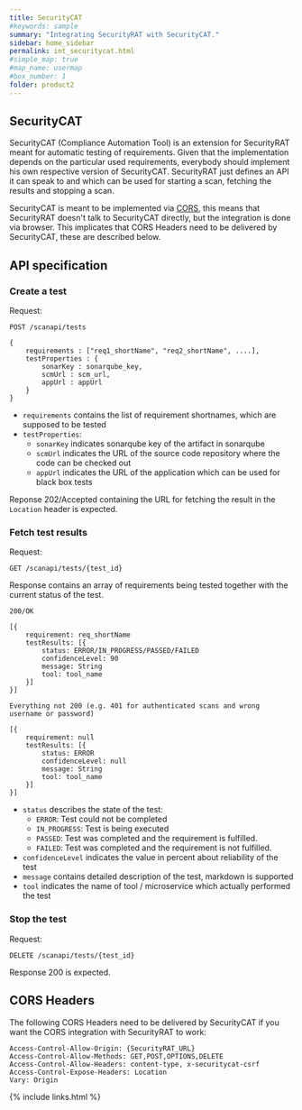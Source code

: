 ```yaml
---
title: SecurityCAT
#keywords: sample
summary: "Integrating SecurityRAT with SecurityCAT."
sidebar: home_sidebar
permalink: int_securitycat.html
#simple_map: true
#map_name: usermap
#box_number: 1
folder: product2
---
```



## SecurityCAT

SecurityCAT (Compliance Automation Tool) is an extension for SecurityRAT meant for automatic testing of requirements. 
Given that the implementation depends on the particular used requirements, everybody should implement his own respective version of SecurityCAT.
SecurityRAT just defines an API it can speak to and which can be used for starting a scan, fetching the results and stopping a scan. 

SecurityCAT is meant to be implemented via [CORS](https://developer.mozilla.org/en-US/docs/Web/HTTP/Access_control_CORS), this means that SecurityRAT doesn't talk to SecurityCAT directly, but the integration is done via browser. This implicates that CORS Headers need to be delivered by SecurityCAT, these are described below. 

## API specification

### Create a test 

Request:

```
POST /scanapi/tests

{
    requirements : ["req1_shortName", "req2_shortName", ....],
    testProperties : {
        sonarKey : sonarqube_key,
        scmUrl : scm_url,
        appUrl : appUrl
    }
}
```

* ```requirements``` contains the list of requirement shortnames, which are supposed to be tested
* ```testProperties```:
  * ```sonarKey``` indicates sonarqube key of the artifact in sonarqube
  * ```scmUrl``` indicates the URL of the source code repository where the code can be checked out
  * ```appUrl``` indicates the URL of the application which can be used for black box tests

Reponse 202/Accepted containing the URL for fetching the result in the ```Location``` header is expected. 

### Fetch test results

Request:

```
GET /scanapi/tests/{test_id}
```

Response contains an array of requirements being tested together with the current status of the test.

```curl
200/OK
 
[{
    requirement: req_shortName
    testResults: [{
        status: ERROR/IN_PROGRESS/PASSED/FAILED
        confidenceLevel: 90
        message: String
        tool: tool_name
    }]
}]

Everything not 200 (e.g. 401 for authenticated scans and wrong username or password)
 
[{
    requirement: null
    testResults: [{
        status: ERROR
        confidenceLevel: null
        message: String
        tool: tool_name
    }]
}]
```

* ```status``` describes the state of the test:
  * ```ERROR```: Test could not be completed
  * ```IN_PROGRESS```: Test is being executed
  * ```PASSED```: Test was completed and the requirement is fulfilled.
  * ```FAILED```: Test was completed and the requirement is not fulfilled.
* ```confidenceLevel``` indicates the value in percent about reliability of the test
* ```message``` contains detailed description of the test, markdown is supported
* ```tool``` indicates the name of tool / microservice which actually performed the test

### Stop the test

Request:

```
DELETE /scanapi/tests/{test_id}
```

Response 200 is expected.

## CORS Headers

The following CORS Headers need to be delivered by SecurityCAT if you want the CORS integration with SecurityRAT to work:

```apacheconf
Access-Control-Allow-Origin: {SecurityRAT_URL}
Access-Control-Allow-Methods: GET,POST,OPTIONS,DELETE
Access-Control-Allow-Headers: content-type, x-securitycat-csrf
Access-Control-Expose-Headers: Location
Vary: Origin      
```


{% include links.html %}
